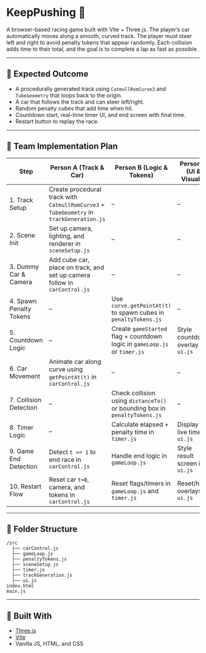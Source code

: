 # KeepPushing 🏁

A browser-based racing game built with Vite + Three.js. The player’s car automatically moves along a smooth, curved track. The player must steer left and right to avoid penalty tokens that appear randomly. Each collision adds time to their total, and the goal is to complete a lap as fast as possible.

---

## 🎯 Expected Outcome

- A procedurally generated track using `CatmullRomCurve3` and `TubeGeometry` that loops back to the origin.
- A car that follows the track and can steer left/right.
- Random penalty cubes that add time when hit.
- Countdown start, real-time timer UI, and end screen with final time.
- Restart button to replay the race.

---

## 🧠 Team Implementation Plan

| Step | Person A (Track & Car) | Person B (Logic & Tokens) | Person C (UI & Visuals) |
|------|-------------------------|-----------------------------|---------------------------|
| 1. Track Setup | Create procedural track with `CatmullRomCurve3` + `TubeGeometry` in `trackGeneration.js` | – | – |
| 2. Scene Init | Set up camera, lighting, and renderer in `sceneSetup.js` | – | – |
| 3. Dummy Car & Camera | Add cube car, place on track, and set up camera follow in `carControl.js` | – | – |
| 4. Spawn Penalty Tokens | – | Use `curve.getPointAt(t)` to spawn cubes in `penaltyTokens.js` | – |
| 5. Countdown Logic | – | Create `gameStarted` flag + countdown logic in `gameLoop.js` or `timer.js` | Style countdown overlay in `ui.js` |
| 6. Car Movement | Animate car along curve using `getPointAt(t)` in `carControl.js` | – | – |
| 7. Collision Detection | – | Check collision using `distanceTo()` or bounding box in `penaltyTokens.js` | – |
| 8. Timer Logic | – | Calculate elapsed + penalty time in `timer.js` | Display live time in `ui.js` |
| 9. Game End Detection | Detect `t >= 1` to end race in `carControl.js` | Handle end logic in `gameLoop.js` | Style result screen in `ui.js` |
| 10. Restart Flow | Reset car `t=0`, camera, and tokens in `carControl.js` | Reset flags/timers in `gameLoop.js` and `timer.js` | Reset/hide overlays in `ui.js` |

---

## 📂 Folder Structure

```
/src
  ├── carControl.js
  ├── gameLoop.js
  ├── penaltyTokens.js
  ├── sceneSetup.js
  ├── timer.js
  ├── trackGeneration.js
  ├── ui.js
index.html
main.js
```

---

## 🧪 Built With

- [Three.js](https://threejs.org/)
- [Vite](https://vitejs.dev/)
- Vanilla JS, HTML, and CSS

